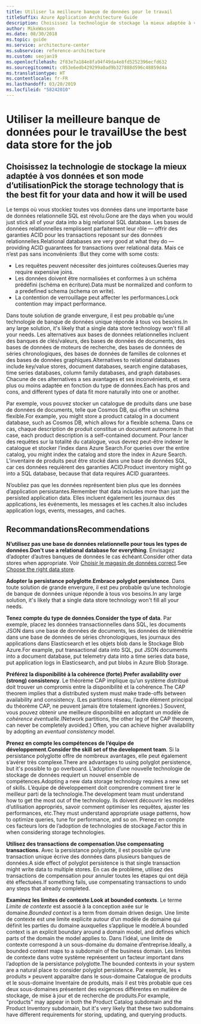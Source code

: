 ```yaml
---
title: Utiliser la meilleure banque de données pour le travail
titleSuffix: Azure Application Architecture Guide
description: Choisissez la technologie de stockage la mieux adaptée à vos données et son mode d’utilisation.
author: MikeWasson
ms.date: 08/30/2018
ms.topic: guide
ms.service: architecture-center
ms.subservice: reference-architecture
ms.custom: seojan19
ms.openlocfilehash: 2f83e7a184e8fa94f49da4e8fd5252396ecfd632
ms.sourcegitcommit: c053e6edb429299a0ad9b327888d596c48859d4a
ms.translationtype: HT
ms.contentlocale: fr-FR
ms.lasthandoff: 03/20/2019
ms.locfileid: "58242010"
---
```

# <a name="use-the-best-data-store-for-the-job"></a><span data-ttu-id="b7098-103">Utiliser la meilleure banque de données pour le travail</span><span class="sxs-lookup"><span data-stu-id="b7098-103">Use the best data store for the job</span></span>

## <a name="pick-the-storage-technology-that-is-the-best-fit-for-your-data-and-how-it-will-be-used"></a><span data-ttu-id="b7098-104">Choisissez la technologie de stockage la mieux adaptée à vos données et son mode d’utilisation</span><span class="sxs-lookup"><span data-stu-id="b7098-104">Pick the storage technology that is the best fit for your data and how it will be used</span></span>

<span data-ttu-id="b7098-105">Le temps où vous stockiez toutes vos données dans une importante base de données relationnelle SQL est révolu.</span><span class="sxs-lookup"><span data-stu-id="b7098-105">Gone are the days when you would just stick all of your data into a big relational SQL database.</span></span> <span data-ttu-id="b7098-106">Les bases de données relationnelles remplissent parfaitement leur rôle &mdash; offrir des garanties ACID pour les transactions reposant sur des données relationnelles.</span><span class="sxs-lookup"><span data-stu-id="b7098-106">Relational databases are very good at what they do &mdash; providing ACID guarantees for transactions over relational data.</span></span> <span data-ttu-id="b7098-107">Mais ce n’est pas sans inconvénients :</span><span class="sxs-lookup"><span data-stu-id="b7098-107">But they come with some costs:</span></span>

- <span data-ttu-id="b7098-108">Les requêtes peuvent nécessiter des jointures coûteuses.</span><span class="sxs-lookup"><span data-stu-id="b7098-108">Queries may require expensive joins.</span></span>
- <span data-ttu-id="b7098-109">Les données doivent être normalisées et conformes à un schéma prédéfini (schéma en écriture).</span><span class="sxs-lookup"><span data-stu-id="b7098-109">Data must be normalized and conform to a predefined schema (schema on write).</span></span>
- <span data-ttu-id="b7098-110">La contention de verrouillage peut affecter les performances.</span><span class="sxs-lookup"><span data-stu-id="b7098-110">Lock contention may impact performance.</span></span>

<span data-ttu-id="b7098-111">Dans toute solution de grande envergure, il est peu probable qu’une technologie de banque de données unique réponde à tous vos besoins.</span><span class="sxs-lookup"><span data-stu-id="b7098-111">In any large solution, it's likely that a single data store technology won't fill all your needs.</span></span> <span data-ttu-id="b7098-112">Les alternatives aux bases de données relationnelles incluent des banques de clés/valeurs, des bases de données de documents, des bases de données de moteurs de recherche, des bases de données de séries chronologiques, des bases de données de familles de colonnes et des bases de données graphiques.</span><span class="sxs-lookup"><span data-stu-id="b7098-112">Alternatives to relational databases include key/value stores, document databases, search engine databases, time series databases, column family databases, and graph databases.</span></span> <span data-ttu-id="b7098-113">Chacune de ces alternatives a ses avantages et ses inconvénients, et sera plus ou moins adaptée en fonction du type de données.</span><span class="sxs-lookup"><span data-stu-id="b7098-113">Each has pros and cons, and different types of data fit more naturally into one or another.</span></span>

<span data-ttu-id="b7098-114">Par exemple, vous pouvez stocker un catalogue de produits dans une base de données de documents, telle que Cosmos DB, qui offre un schéma flexible.</span><span class="sxs-lookup"><span data-stu-id="b7098-114">For example, you might store a product catalog in a document database, such as Cosmos DB, which allows for a flexible schema.</span></span> <span data-ttu-id="b7098-115">Dans ce cas, chaque description de produit constitue un document autonome.</span><span class="sxs-lookup"><span data-stu-id="b7098-115">In that case, each product description is a self-contained document.</span></span> <span data-ttu-id="b7098-116">Pour lancer des requêtes sur la totalité du catalogue, vous devrez peut-être indexer le catalogue et stocker l’index dans Azure Search.</span><span class="sxs-lookup"><span data-stu-id="b7098-116">For queries over the entire catalog, you might index the catalog and store the index in Azure Search.</span></span> <span data-ttu-id="b7098-117">L’inventaire de produits peut être stocké dans une base de données SQL, car ces données requièrent des garanties ACID.</span><span class="sxs-lookup"><span data-stu-id="b7098-117">Product inventory might go into a SQL database, because that data requires ACID guarantees.</span></span>

<span data-ttu-id="b7098-118">N’oubliez pas que les données représentent bien plus que les données d’application persistantes.</span><span class="sxs-lookup"><span data-stu-id="b7098-118">Remember that data includes more than just the persisted application data.</span></span> <span data-ttu-id="b7098-119">Elles incluent également les journaux des applications, les événements, les messages et les caches.</span><span class="sxs-lookup"><span data-stu-id="b7098-119">It also includes application logs, events, messages, and caches.</span></span>

## <a name="recommendations"></a><span data-ttu-id="b7098-120">Recommandations</span><span class="sxs-lookup"><span data-stu-id="b7098-120">Recommendations</span></span>

<span data-ttu-id="b7098-121">**N’utilisez pas une base de données relationnelle pour tous les types de données**.</span><span class="sxs-lookup"><span data-stu-id="b7098-121">**Don't use a relational database for everything**.</span></span> <span data-ttu-id="b7098-122">Envisagez d’adopter d’autres banques de données le cas échéant.</span><span class="sxs-lookup"><span data-stu-id="b7098-122">Consider other data stores when appropriate.</span></span> <span data-ttu-id="b7098-123">Voir [Choisir le magasin de données correct][data-store-overview].</span><span class="sxs-lookup"><span data-stu-id="b7098-123">See [Choose the right data store][data-store-overview].</span></span>

<span data-ttu-id="b7098-124">**Adopter la persistance polyglotte**.</span><span class="sxs-lookup"><span data-stu-id="b7098-124">**Embrace polyglot persistence**.</span></span> <span data-ttu-id="b7098-125">Dans toute solution de grande envergure, il est peu probable qu’une technologie de banque de données unique réponde à tous vos besoins.</span><span class="sxs-lookup"><span data-stu-id="b7098-125">In any large solution, it's likely that a single data store technology won't fill all your needs.</span></span>

<span data-ttu-id="b7098-126">**Tenez compte du type de données**.</span><span class="sxs-lookup"><span data-stu-id="b7098-126">**Consider the type of data**.</span></span> <span data-ttu-id="b7098-127">Par exemple, placez les données transactionnelles dans SQL, les documents JSON dans une base de données de documents, les données de télémétrie dans une base de données de séries chronologiques, les journaux des applications dans Elasticsearch et les objets blob dans le Stockage Blob Azure.</span><span class="sxs-lookup"><span data-stu-id="b7098-127">For example, put transactional data into SQL, put JSON documents into a document database, put telemetry data into a time series data base, put application logs in Elasticsearch, and put blobs in Azure Blob Storage.</span></span>

<span data-ttu-id="b7098-128">**Préférez la disponibilité à la cohérence (forte)**.</span><span class="sxs-lookup"><span data-stu-id="b7098-128">**Prefer availability over (strong) consistency**.</span></span> <span data-ttu-id="b7098-129">Le théorème CAP implique qu’un système distribué doit trouver un compromis entre la disponibilité et la cohérence.</span><span class="sxs-lookup"><span data-stu-id="b7098-129">The CAP theorem implies that a distributed system must make trade-offs between availability and consistency.</span></span> <span data-ttu-id="b7098-130">(Les partitions réseau, l’autre élément principal du théorème CAP, ne peuvent jamais être totalement ignorées.) Souvent, vous pouvez obtenir une meilleure disponibilité en adoptant un modèle de *cohérence éventuelle*.</span><span class="sxs-lookup"><span data-stu-id="b7098-130">(Network partitions, the other leg of the CAP theorem, can never be completely avoided.) Often, you can achieve higher availability by adopting an *eventual consistency* model.</span></span>

<span data-ttu-id="b7098-131">**Prenez en compte les compétences de l’équipe de développement**.</span><span class="sxs-lookup"><span data-stu-id="b7098-131">**Consider the skill set of the development team**.</span></span> <span data-ttu-id="b7098-132">Si la persistance polyglotte offre de nombreux avantages, elle peut également s’avérer très complexe.</span><span class="sxs-lookup"><span data-stu-id="b7098-132">There are advantages to using polyglot persistence, but it's possible to go overboard.</span></span> <span data-ttu-id="b7098-133">L’adoption d’une nouvelle technologie de stockage de données requiert un nouvel ensemble de compétences.</span><span class="sxs-lookup"><span data-stu-id="b7098-133">Adopting a new data storage technology requires a new set of skills.</span></span> <span data-ttu-id="b7098-134">L’équipe de développement doit comprendre comment tirer le meilleur parti de la technologie.</span><span class="sxs-lookup"><span data-stu-id="b7098-134">The development team must understand how to get the most out of the technology.</span></span> <span data-ttu-id="b7098-135">Ils doivent découvrir les modèles d’utilisation appropriés, savoir comment optimiser les requêtes, ajuster les performances, etc.</span><span class="sxs-lookup"><span data-stu-id="b7098-135">They must understand appropriate usage patterns, how to optimize queries, tune for performance, and so on.</span></span> <span data-ttu-id="b7098-136">Prenez en compte ces facteurs lors de l’adoption de technologies de stockage.</span><span class="sxs-lookup"><span data-stu-id="b7098-136">Factor this in when considering storage technologies.</span></span>

<span data-ttu-id="b7098-137">**Utilisez des transactions de compensation**.</span><span class="sxs-lookup"><span data-stu-id="b7098-137">**Use compensating transactions**.</span></span> <span data-ttu-id="b7098-138">Avec la persistance polyglotte, il est possible qu’une transaction unique écrive des données dans plusieurs banques de données.</span><span class="sxs-lookup"><span data-stu-id="b7098-138">A side effect of polyglot persistence is that single transaction might write data to multiple stores.</span></span> <span data-ttu-id="b7098-139">En cas de problème, utilisez des transactions de compensation pour annuler toutes les étapes qui ont déjà été effectuées.</span><span class="sxs-lookup"><span data-stu-id="b7098-139">If something fails, use compensating transactions to undo any steps that already completed.</span></span>

<span data-ttu-id="b7098-140">**Examinez les limites de contexte**.</span><span class="sxs-lookup"><span data-stu-id="b7098-140">**Look at bounded contexts**.</span></span> <span data-ttu-id="b7098-141">Le terme *Limite de contexte* est associé à la conception axée sur le domaine.</span><span class="sxs-lookup"><span data-stu-id="b7098-141">*Bounded context* is a term from domain driven design.</span></span> <span data-ttu-id="b7098-142">Une limite de contexte est une limite explicite autour d’un modèle de domaine qui définit les parties du domaine auxquelles s’applique le modèle.</span><span class="sxs-lookup"><span data-stu-id="b7098-142">A bounded context is an explicit boundary around a domain model, and defines which parts of the domain the model applies to.</span></span> <span data-ttu-id="b7098-143">Dans l’idéal, une limite de contexte correspond à un sous-domaine du domaine d’entreprise.</span><span class="sxs-lookup"><span data-stu-id="b7098-143">Ideally, a bounded context maps to a subdomain of the business domain.</span></span> <span data-ttu-id="b7098-144">Les limites de contexte dans votre système représentent un facteur important dans l’adoption de la persistance polyglotte.</span><span class="sxs-lookup"><span data-stu-id="b7098-144">The bounded contexts in your system are a natural place to consider polyglot persistence.</span></span> <span data-ttu-id="b7098-145">Par exemple, les « produits » peuvent apparaître dans le sous-domaine Catalogue de produits et le sous-domaine Inventaire de produits, mais il est très probable que ces deux sous-domaines présentent des exigences différentes en matière de stockage, de mise à jour et de recherche de produits.</span><span class="sxs-lookup"><span data-stu-id="b7098-145">For example, "products" may appear in both the Product Catalog subdomain and the Product Inventory subdomain, but it's very likely that these two subdomains have different requirements for storing, updating, and querying products.</span></span>

[data-store-overview]: ../technology-choices/data-store-overview.md
